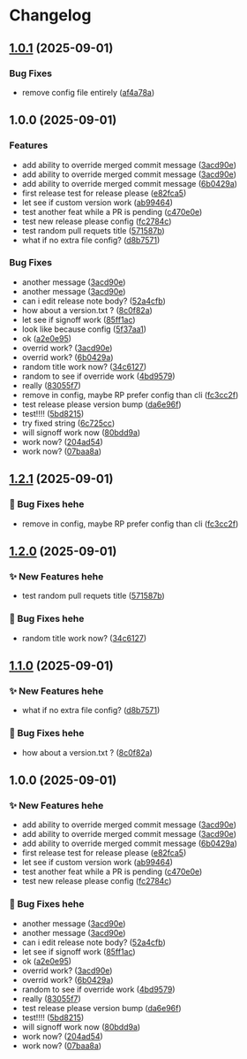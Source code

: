 # Changelog

## [1.0.1](https://github.com/PTPhongKMF/test-repo/compare/v1.0.0...v1.0.1) (2025-09-01)


### Bug Fixes

* remove config file entirely ([af4a78a](https://github.com/PTPhongKMF/test-repo/commit/af4a78a8956c2b14e9d52357f0ba81e5f5fe3826))

## 1.0.0 (2025-09-01)


### Features

* add ability to override merged commit message ([3acd90e](https://github.com/PTPhongKMF/test-repo/commit/3acd90e2f559de5fed99d19779e092023927bf63))
* add ability to override merged commit message ([3acd90e](https://github.com/PTPhongKMF/test-repo/commit/3acd90e2f559de5fed99d19779e092023927bf63))
* add ability to override merged commit message ([6b0429a](https://github.com/PTPhongKMF/test-repo/commit/6b0429a410967e0c54c142c29c136de01d44f36a))
* first release test for release please ([e82fca5](https://github.com/PTPhongKMF/test-repo/commit/e82fca5b21d50d448520edac3c2b265e566b137c))
* let see if custom version work ([ab99464](https://github.com/PTPhongKMF/test-repo/commit/ab99464919387689a2d62fbf8b49c34a0176d064))
* test another feat while a PR is pending ([c470e0e](https://github.com/PTPhongKMF/test-repo/commit/c470e0e220bc50bdc4da65565864d9071747e853))
* test new release please config ([fc2784c](https://github.com/PTPhongKMF/test-repo/commit/fc2784c2edd8505693fe4540adcd2da019d50ad4))
* test random pull requets title ([571587b](https://github.com/PTPhongKMF/test-repo/commit/571587bd8353027cbc56433ad13c78997cbbce7c))
* what if no extra file config? ([d8b7571](https://github.com/PTPhongKMF/test-repo/commit/d8b7571e7a1155132804e7de1e216b8ae4018f85))


### Bug Fixes

* another message ([3acd90e](https://github.com/PTPhongKMF/test-repo/commit/3acd90e2f559de5fed99d19779e092023927bf63))
* another message ([3acd90e](https://github.com/PTPhongKMF/test-repo/commit/3acd90e2f559de5fed99d19779e092023927bf63))
* can i edit release note body? ([52a4cfb](https://github.com/PTPhongKMF/test-repo/commit/52a4cfb4adcf0666b8812173b554b5f00a0922e2))
* how about a version.txt ? ([8c0f82a](https://github.com/PTPhongKMF/test-repo/commit/8c0f82a5cf583aac0be2926b46f9bdf178c48820))
* let see if signoff work ([85ff1ac](https://github.com/PTPhongKMF/test-repo/commit/85ff1ac56479d0de43ca432d2434a474bd9f995d))
* look like because config ([5f37aa1](https://github.com/PTPhongKMF/test-repo/commit/5f37aa1e414981ebce52dd6dca510e01a4650f21))
* ok ([a2e0e95](https://github.com/PTPhongKMF/test-repo/commit/a2e0e958202f9e5a5746e64feeb194f42a6959e7))
* overrid work? ([3acd90e](https://github.com/PTPhongKMF/test-repo/commit/3acd90e2f559de5fed99d19779e092023927bf63))
* overrid work? ([6b0429a](https://github.com/PTPhongKMF/test-repo/commit/6b0429a410967e0c54c142c29c136de01d44f36a))
* random title work now? ([34c6127](https://github.com/PTPhongKMF/test-repo/commit/34c61279b5b9dca04f47b842041f45fa4255be3f))
* random to see if override work ([4bd9579](https://github.com/PTPhongKMF/test-repo/commit/4bd95797080c7bd3c887504f780de53e2c117128))
* really ([83055f7](https://github.com/PTPhongKMF/test-repo/commit/83055f792918e3e56323c333c12ca7e56c69c3d5))
* remove in config, maybe RP prefer config than cli ([fc3cc2f](https://github.com/PTPhongKMF/test-repo/commit/fc3cc2ff1d5845f642737923465b270503c9aa6d))
* test release please version bump ([da6e96f](https://github.com/PTPhongKMF/test-repo/commit/da6e96f5cd933a3de0485f2b3294895b092b7f9d))
* test!!!! ([5bd8215](https://github.com/PTPhongKMF/test-repo/commit/5bd8215a1309196e0ea3afbc2aea374a606fb1b4))
* try fixed string ([6c725cc](https://github.com/PTPhongKMF/test-repo/commit/6c725cc99ddb1bf6be7ef6a26997ec10deb73c19))
* will signoff work now ([80bdd9a](https://github.com/PTPhongKMF/test-repo/commit/80bdd9a2d260940874b90c5ec13eb63e3806398d))
* work now? ([204ad54](https://github.com/PTPhongKMF/test-repo/commit/204ad54238f8f56c66673c58ebc7d26cd8d0abd1))
* work now? ([07baa8a](https://github.com/PTPhongKMF/test-repo/commit/07baa8a35bbe34750b9437e8a123bacd9845802e))

## [1.2.1](https://github.com/PTPhongKMF/test-repo/compare/Test-Repo-2-v1.2.0...Test-Repo-2-v1.2.1) (2025-09-01)


### 🐛 Bug Fixes hehe

* remove in config, maybe RP prefer config than cli ([fc3cc2f](https://github.com/PTPhongKMF/test-repo/commit/fc3cc2ff1d5845f642737923465b270503c9aa6d))

## [1.2.0](https://github.com/PTPhongKMF/test-repo/compare/Test-Repo-2-v1.1.0...Test-Repo-2-v1.2.0) (2025-09-01)


### ✨ New Features hehe

* test random pull requets title ([571587b](https://github.com/PTPhongKMF/test-repo/commit/571587bd8353027cbc56433ad13c78997cbbce7c))


### 🐛 Bug Fixes hehe

* random title work now? ([34c6127](https://github.com/PTPhongKMF/test-repo/commit/34c61279b5b9dca04f47b842041f45fa4255be3f))

## [1.1.0](https://github.com/PTPhongKMF/test-repo/compare/Test-Repo-2-v1.0.0...Test-Repo-2-v1.1.0) (2025-09-01)


### ✨ New Features hehe

* what if no extra file config? ([d8b7571](https://github.com/PTPhongKMF/test-repo/commit/d8b7571e7a1155132804e7de1e216b8ae4018f85))


### 🐛 Bug Fixes hehe

* how about a version.txt ? ([8c0f82a](https://github.com/PTPhongKMF/test-repo/commit/8c0f82a5cf583aac0be2926b46f9bdf178c48820))

## 1.0.0 (2025-09-01)


### ✨ New Features hehe

* add ability to override merged commit message ([3acd90e](https://github.com/PTPhongKMF/test-repo/commit/3acd90e2f559de5fed99d19779e092023927bf63))
* add ability to override merged commit message ([3acd90e](https://github.com/PTPhongKMF/test-repo/commit/3acd90e2f559de5fed99d19779e092023927bf63))
* add ability to override merged commit message ([6b0429a](https://github.com/PTPhongKMF/test-repo/commit/6b0429a410967e0c54c142c29c136de01d44f36a))
* first release test for release please ([e82fca5](https://github.com/PTPhongKMF/test-repo/commit/e82fca5b21d50d448520edac3c2b265e566b137c))
* let see if custom version work ([ab99464](https://github.com/PTPhongKMF/test-repo/commit/ab99464919387689a2d62fbf8b49c34a0176d064))
* test another feat while a PR is pending ([c470e0e](https://github.com/PTPhongKMF/test-repo/commit/c470e0e220bc50bdc4da65565864d9071747e853))
* test new release please config ([fc2784c](https://github.com/PTPhongKMF/test-repo/commit/fc2784c2edd8505693fe4540adcd2da019d50ad4))


### 🐛 Bug Fixes hehe

* another message ([3acd90e](https://github.com/PTPhongKMF/test-repo/commit/3acd90e2f559de5fed99d19779e092023927bf63))
* another message ([3acd90e](https://github.com/PTPhongKMF/test-repo/commit/3acd90e2f559de5fed99d19779e092023927bf63))
* can i edit release note body? ([52a4cfb](https://github.com/PTPhongKMF/test-repo/commit/52a4cfb4adcf0666b8812173b554b5f00a0922e2))
* let see if signoff work ([85ff1ac](https://github.com/PTPhongKMF/test-repo/commit/85ff1ac56479d0de43ca432d2434a474bd9f995d))
* ok ([a2e0e95](https://github.com/PTPhongKMF/test-repo/commit/a2e0e958202f9e5a5746e64feeb194f42a6959e7))
* overrid work? ([3acd90e](https://github.com/PTPhongKMF/test-repo/commit/3acd90e2f559de5fed99d19779e092023927bf63))
* overrid work? ([6b0429a](https://github.com/PTPhongKMF/test-repo/commit/6b0429a410967e0c54c142c29c136de01d44f36a))
* random to see if override work ([4bd9579](https://github.com/PTPhongKMF/test-repo/commit/4bd95797080c7bd3c887504f780de53e2c117128))
* really ([83055f7](https://github.com/PTPhongKMF/test-repo/commit/83055f792918e3e56323c333c12ca7e56c69c3d5))
* test release please version bump ([da6e96f](https://github.com/PTPhongKMF/test-repo/commit/da6e96f5cd933a3de0485f2b3294895b092b7f9d))
* test!!!! ([5bd8215](https://github.com/PTPhongKMF/test-repo/commit/5bd8215a1309196e0ea3afbc2aea374a606fb1b4))
* will signoff work now ([80bdd9a](https://github.com/PTPhongKMF/test-repo/commit/80bdd9a2d260940874b90c5ec13eb63e3806398d))
* work now? ([204ad54](https://github.com/PTPhongKMF/test-repo/commit/204ad54238f8f56c66673c58ebc7d26cd8d0abd1))
* work now? ([07baa8a](https://github.com/PTPhongKMF/test-repo/commit/07baa8a35bbe34750b9437e8a123bacd9845802e))
